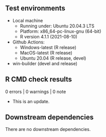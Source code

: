 ## Test environments
* Local machine
  * Running under: Ubuntu 20.04.3 LTS
  * Platform: x86_64-pc-linux-gnu (64-bit)
  * R version 4.1.1 (2021-08-10)
* Github Actions:
  * Windows-latest (R release)
  * MacOS-latest (R release)
  * Ubuntu 20.04 (R release, devel)
* win-builder (devel and release)

## R CMD check results
0 errors | 0 warnings | 0 note

* This is an update.

## Downstream dependencies
There are no downstream dependencies.

